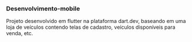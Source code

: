 <h3> Desenvolvimento-mobile</h3>

Projeto desenvolvido em flutter na plataforma dart.dev, baseando em uma loja de veículos contendo telas de cadastro, veículos disponíveis para venda, etc.
